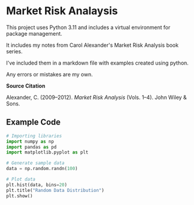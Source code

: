 # Market Risk Analaysis

This project uses Python 3.11 and includes a virtual environment for package management.

It includes my notes from Carol Alexander's Market Risk Analysis book series.

I've included them in a markdown file with examples created using python.

Any errors or mistakes are my own.

**Source Citation**  

Alexander, C. (2009–2012). *Market Risk Analysis* (Vols. 1–4). John Wiley & Sons.

## Example Code

```python
# Importing libraries
import numpy as np
import pandas as pd
import matplotlib.pyplot as plt

# Generate sample data
data = np.random.randn(100)

# Plot data
plt.hist(data, bins=20)
plt.title("Random Data Distribution")
plt.show()

